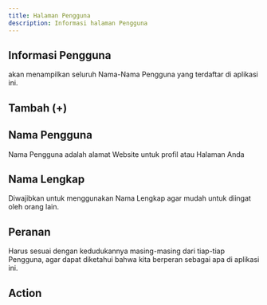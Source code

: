 ```yaml
---
title: Halaman Pengguna
description: Informasi halaman Pengguna
---
```


## Informasi Pengguna
 akan menampilkan seluruh Nama-Nama Pengguna yang terdaftar di aplikasi ini. 

## Tambah (+)

## Nama Pengguna
Nama Pengguna adalah alamat Website untuk profil atau Halaman Anda  

## Nama Lengkap
Diwajibkan untuk menggunakan Nama Lengkap agar mudah untuk diingat oleh orang lain.

## Peranan
Harus sesuai dengan kedudukannya masing-masing dari tiap-tiap Pengguna, agar dapat diketahui bahwa kita berperan sebagai apa di aplikasi ini.

## Action
